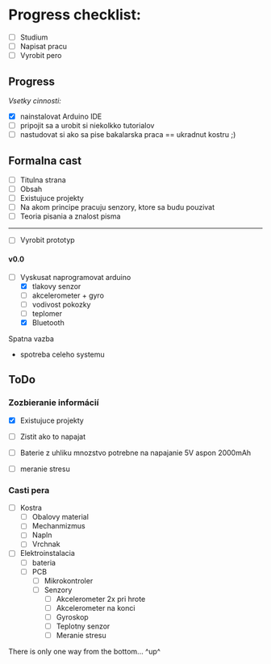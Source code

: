 # Progress checklist:

- [ ] Studium
- [ ] Napisat pracu
- [ ] Vyrobit pero

## Progress

*Vsetky cinnosti:*
- [x] nainstalovat Arduino IDE
- [ ] pripojit sa a urobit si niekolkko tutorialov
- [ ] nastudovat si ako sa pise bakalarska praca == ukradnut kostru ;)

## Formalna cast

- [ ] Titulna strana
- [ ] Obsah
- [ ] Existujuce projekty
- [ ] Na akom principe pracuju senzory,  ktore sa budu pouzivat
- [ ] Teoria pisania a znalost pisma

-------------------------------------------------

- [ ] Vyrobit prototyp

#### v0.0

- [ ] Vyskusat naprogramovat arduino 
	- [x] tlakovy senzor
	- [ ] akcelerometer + gyro
	- [ ] vodivost pokozky
	- [ ] teplomer
	- [x] Bluetooth

Spatna vazba 

- spotreba celeho systemu


## ToDo

### Zozbieranie informácií
- [x] Existujuce projekty
- [ ] Zistit ako to napajat
- [ ] Baterie z uhliku mnozstvo potrebne na napajanie 5V aspon 2000mAh
- [ ] meranie stresu


### Casti pera

- [ ] Kostra
	- [ ] Obalovy material 
	- [ ] Mechanmizmus
	- [ ] Napln
	- [ ] Vrchnak 
- [ ] Elektroinstalacia
	- [ ] bateria		
	- [ ] PCB
		- [ ] Mikrokontroler 
		- [ ] Senzory
			- [ ] Akcelerometer 2x pri hrote
			- [ ] Akcelerometer na konci
			- [ ] Gyroskop
			- [ ] Teplotny senzor
			- [ ] Meranie stresu

There is only one way from the bottom... ^up^ 